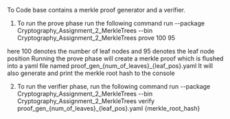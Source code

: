 To Code base contains a merkle proof generator and a verifier.

1. To run the prove phase run the following command
run --package Cryptography_Assignment_2_MerkleTrees --bin Cryptography_Assignment_2_MerkleTrees prove 100 95

here 100 denotes the number of leaf nodes and 95 denotes the leaf node position
Running the prove phase will create a merkle proof which is flushed into a yaml file named proof_gen_{num_of_leaves}_{leaf_pos}.yaml
It will also generate and print the merkle root hash to the console


2. To run the verifier phase, run the following command
run --package Cryptography_Assignment_2_MerkleTrees --bin Cryptography_Assignment_2_MerkleTrees verify proof_gen_{num_of_leaves}_{leaf_pos}.yaml {merkle_root_hash}
